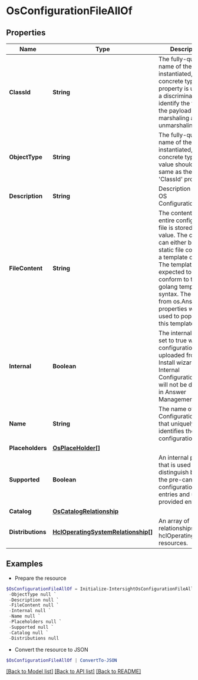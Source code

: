 # OsConfigurationFileAllOf
## Properties

Name | Type | Description | Notes
------------ | ------------- | ------------- | -------------
**ClassId** | **String** | The fully-qualified name of the instantiated, concrete type. This property is used as a discriminator to identify the type of the payload when marshaling and unmarshaling data. | [default to "os.ConfigurationFile"]
**ObjectType** | **String** | The fully-qualified name of the instantiated, concrete type. The value should be the same as the &#39;ClassId&#39; property. | [default to "os.ConfigurationFile"]
**Description** | **String** | Description of the OS ConfigurationFile. | [optional] 
**FileContent** | **String** | The content of the entire configuration file is stored as value. The content can either be a static file content or a template content. The template is expected to conform to the golang template syntax. The values from os.Answers properties will be used to populate this template. | [optional] 
**Internal** | **Boolean** | The internal flag is set to true when configuration file is uploaded from OS Install wizard. Internal Configuration files will not be displayed in Answer Management Page. | [optional] [default to $false]
**Name** | **String** | The name of the OS ConfigurationFile that uniquely identifies the configuration file. | [optional] 
**Placeholders** | [**OsPlaceHolder[]**](OsPlaceHolder.md) |  | [optional] 
**Supported** | **Boolean** | An internal property that is used to distinguish between the pre-canned OS configuration file entries and user provided entries. | [optional] [readonly] 
**Catalog** | [**OsCatalogRelationship**](OsCatalogRelationship.md) |  | [optional] 
**Distributions** | [**HclOperatingSystemRelationship[]**](HclOperatingSystemRelationship.md) | An array of relationships to hclOperatingSystem resources. | [optional] 

## Examples

- Prepare the resource
```powershell
$OsConfigurationFileAllOf = Initialize-IntersightOsConfigurationFileAllOf  -ClassId null `
 -ObjectType null `
 -Description null `
 -FileContent null `
 -Internal null `
 -Name null `
 -Placeholders null `
 -Supported null `
 -Catalog null `
 -Distributions null
```

- Convert the resource to JSON
```powershell
$OsConfigurationFileAllOf | ConvertTo-JSON
```

[[Back to Model list]](../README.md#documentation-for-models) [[Back to API list]](../README.md#documentation-for-api-endpoints) [[Back to README]](../README.md)

